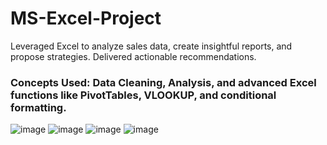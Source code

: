 # MS-Excel-Project
Leveraged Excel to analyze sales data, create insightful reports, and propose strategies. Delivered actionable recommendations. 

### Concepts Used: Data Cleaning, Analysis, and advanced Excel functions like PivotTables, VLOOKUP, and conditional formatting.

![image](https://github.com/user-attachments/assets/a25520a1-7042-4ed4-964b-31f880c434b2)
![image](https://github.com/user-attachments/assets/bd33dc8b-d990-449b-8442-41ed0af6c1e5)
![image](https://github.com/user-attachments/assets/8b399f7f-d3f3-40f5-83fd-ca84ce07d948)
![image](https://github.com/user-attachments/assets/256de499-c212-455d-9209-ea9398ab8ce8)


